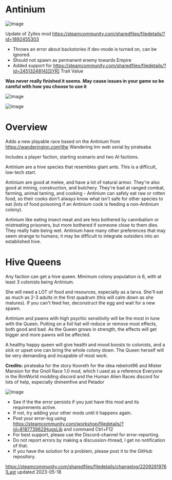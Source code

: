 # Antinium

![Image](https://i.imgur.com/buuPQel.png)

Update of Zylles mod
https://steamcommunity.com/sharedfiles/filedetails/?id=1892455303

- Throws an error about backstories if dev-mode is turned on, can be ignored.
- Should not spawn as permanent enemy towards Empire
- Added support for https://steamcommunity.com/sharedfiles/filedetails/?id=2451324814][SYR] Trait Value

**Was never really finished it seems. May cause issues in your game so be careful with how you choose to use it**

![Image](https://i.imgur.com/pufA0kM.png)

	
![Image](https://i.imgur.com/Z4GOv8H.png)


# Overview

Adds a new playable race based on the Antinium from https://wanderinginn.com]the Wandering Inn web serial by pirateaba

Includes a player faction, starting scenario and two AI factions.

Antinium are a hive species that resembles giant ants. This is a difficult, low-tech start. 
	
Antinium are good at melee, and have a lot of natural armor. They're also good at mining, construction, and butchery. They're bad at ranged combat, farming, animal taming, and cooking - Antinium can safely eat raw or rotten food, so their cooks don't always know what isn't safe for other species to eat (lots of food poisoning if an Antinium cook is feeding a non-Antinium colony). 
	
Antinium like eating insect meat and are less bothered by cannibalism or mistreating prisoners, but more bothered if someone close to them dies. They really hate being wet. Antinium have many other preferences that may seem strange to humans; it may be difficult to integrate outsiders into an established hive.


# Hive Queens


Any faction can get a hive queen. Minimum colony population is 6, with at least 3 colonists being Antinium.

She will need a LOT of food and resources, especially as a larva. She'll eat as much as 2-3 adults in the first quadrum (this will calm down as she matures). If you can't feed her, deconstruct the egg and wait for a new spawn.

Antinium and pawns with high psychic sensitivity will be the most in tune with the Queen. Putting on a foil hat will reduce or remove most effects, both good and bad. As the Queen grows in strength, the effects will get bigger and more pawns will be affected.

A healthy happy queen will give health and mood boosts to colonists, and a sick or upset one can bring the whole colony down. The Queen herself will be very demanding and incapable of most work.


**Credits:**
pirateaba for the story
Kooreth for the idea
rebelrot96 and Mister Mansion for the Gnoll Race 1.0 mod, which I used as a reference
Everyone in the RimWorld modding discord and the Human Alien Races discord for lots of help, especially dninemfive and Pelador


![Image](https://i.imgur.com/PwoNOj4.png)



-  See if the the error persists if you just have this mod and its requirements active.
-  If not, try adding your other mods until it happens again.
-  Post your error-log using https://steamcommunity.com/workshop/filedetails/?id=818773962]HugsLib and command Ctrl+F12
-  For best support, please use the Discord-channel for error-reporting.
-  Do not report errors by making a discussion-thread, I get no notification of that.
-  If you have the solution for a problem, please post it to the GitHub repository.


https://steamcommunity.com/sharedfiles/filedetails/changelog/2209261976]Last updated 2023-05-18
